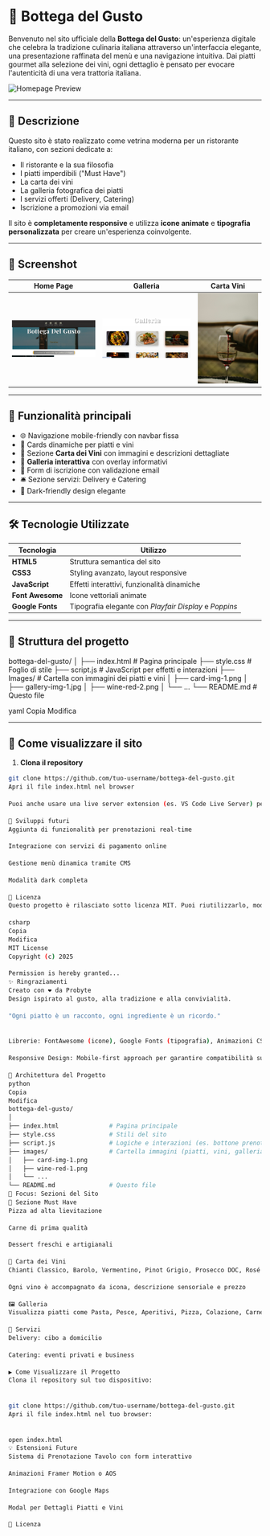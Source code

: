 # 🍝 Bottega del Gusto

Benvenuto nel sito ufficiale della **Bottega del Gusto**: un'esperienza digitale che celebra la tradizione culinaria italiana attraverso un'interfaccia elegante, una presentazione raffinata del menù e una navigazione intuitiva. Dai piatti gourmet alla selezione dei vini, ogni dettaglio è pensato per evocare l'autenticità di una vera trattoria italiana.

![Homepage Preview](Images/gif.)

---

## 🧾 Descrizione

Questo sito è stato realizzato come vetrina moderna per un ristorante italiano, con sezioni dedicate a:

- Il ristorante e la sua filosofia
- I piatti imperdibili ("Must Have")
- La carta dei vini
- La galleria fotografica dei piatti
- I servizi offerti (Delivery, Catering)
- Iscrizione a promozioni via email

Il sito è **completamente responsive** e utilizza **icone animate** e **tipografia personalizzata** per creare un'esperienza coinvolgente.

---

## 📸 Screenshot

| Home Page | Galleria | Carta Vini |
|----------|----------|------------|
| ![Home](Images/home.png) | ![Galleria](Images/gallery.png) | ![Vini](Images/wine-red-2.png) |

---

## 🚀 Funzionalità principali

- 🌐 Navigazione mobile-friendly con navbar fissa
- 🍕 Cards dinamiche per piatti e vini
- 🍷 Sezione **Carta dei Vini** con immagini e descrizioni dettagliate
- 📸 **Galleria interattiva** con overlay informativi
- 📩 Form di iscrizione con validazione email
- 🛎️ Sezione servizi: Delivery e Catering
- 🎨 Dark-friendly design elegante

---

## 🛠️ Tecnologie Utilizzate

| Tecnologia | Utilizzo |
|------------|----------|
| **HTML5** | Struttura semantica del sito |
| **CSS3** | Styling avanzato, layout responsive |
| **JavaScript** | Effetti interattivi, funzionalità dinamiche |
| **Font Awesome** | Icone vettoriali animate |
| **Google Fonts** | Tipografia elegante con *Playfair Display* e *Poppins* |

---

## 📁 Struttura del progetto

bottega-del-gusto/ │ ├── index.html # Pagina principale ├── style.css # Foglio di stile ├── script.js # JavaScript per effetti e interazioni ├── Images/ # Cartella con immagini dei piatti e vini │ ├── card-img-1.png │ ├── gallery-img-1.jpg │ ├── wine-red-2.png │ └── ... └── README.md # Questo file

yaml
Copia
Modifica

---

## 🧪 Come visualizzare il sito

1. **Clona il repository**
```bash
git clone https://github.com/tuo-username/bottega-del-gusto.git
Apri il file index.html nel browser

Puoi anche usare una live server extension (es. VS Code Live Server) per navigare dinamicamente.

🔮 Sviluppi futuri
Aggiunta di funzionalità per prenotazioni real-time

Integrazione con servizi di pagamento online

Gestione menù dinamica tramite CMS

Modalità dark completa

📄 Licenza
Questo progetto è rilasciato sotto licenza MIT. Puoi riutilizzarlo, modificarlo o distribuirlo liberamente.

csharp
Copia
Modifica
MIT License
Copyright (c) 2025

Permission is hereby granted...
✨ Ringraziamenti
Creato con ❤️ da Probyte
Design ispirato al gusto, alla tradizione e alla convivialità.

"Ogni piatto è un racconto, ogni ingrediente è un ricordo."


Librerie: FontAwesome (icone), Google Fonts (tipografia), Animazioni CSS

Responsive Design: Mobile-first approach per garantire compatibilità su ogni dispositivo

🧭 Architettura del Progetto
python
Copia
Modifica
bottega-del-gusto/
│
├── index.html              # Pagina principale
├── style.css               # Stili del sito
├── script.js               # Logiche e interazioni (es. bottone prenotazione)
├── images/                 # Cartella immagini (piatti, vini, galleria)
│   ├── card-img-1.png
│   ├── wine-red-1.png
│   └── ...
└── README.md               # Questo file
📸 Focus: Sezioni del Sito
🍕 Sezione Must Have
Pizza ad alta lievitazione

Carne di prima qualità

Dessert freschi e artigianali

🍇 Carta dei Vini
Chianti Classico, Barolo, Vermentino, Pinot Grigio, Prosecco DOC, Rosé Brut

Ogni vino è accompagnato da icona, descrizione sensoriale e prezzo

🖼️ Galleria
Visualizza piatti come Pasta, Pesce, Aperitivi, Pizza, Colazione, Carne

🛵 Servizi
Delivery: cibo a domicilio

Catering: eventi privati e business

▶️ Come Visualizzare il Progetto
Clona il repository sul tuo dispositivo:


git clone https://github.com/tuo-username/bottega-del-gusto.git
Apri il file index.html nel tuo browser:


open index.html
💡 Estensioni Future
Sistema di Prenotazione Tavolo con form interattivo

Animazioni Framer Motion o AOS

Integrazione con Google Maps

Modal per Dettagli Piatti e Vini

📄 Licenza